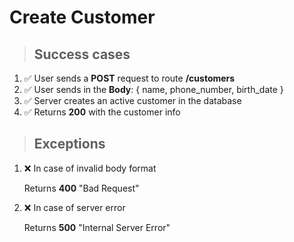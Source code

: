 # Create Customer

> ## Success cases

1. ✅ User sends a **POST** request to route **/customers**
2. ✅ User sends in the **Body**: { name, phone_number, birth_date }
3. ✅ Server creates an active customer in the database
4. ✅ Returns **200** with the customer info

> ## Exceptions

1. ❌ In case of invalid body format

    Returns **400** "Bad Request"

2. ❌ In case of server error

    Returns **500** "Internal Server Error"